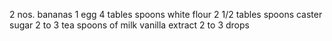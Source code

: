 2 nos. bananas
1 egg
4 tables spoons white flour
 2   1/2 tables spoons caster sugar
2 to 3 tea spoons of milk 
vanilla extract 2 to 3 drops
